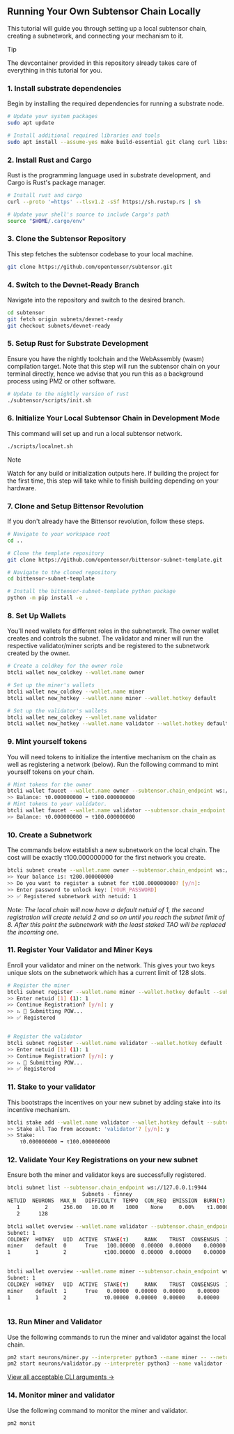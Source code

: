 ## Running Your Own Subtensor Chain Locally

This tutorial will guide you through setting up a local subtensor chain, creating a subnetwork, and connecting your mechanism to it.

> [!TIP]
> The devcontainer provided in this repository already takes care of everything in this tutorial for you.

### 1. Install substrate dependencies

Begin by installing the required dependencies for running a substrate node.

```bash
# Update your system packages
sudo apt update

# Install additional required libraries and tools
sudo apt install --assume-yes make build-essential git clang curl libssl-dev llvm libudev-dev protobuf-compiler
```

### 2. Install Rust and Cargo

Rust is the programming language used in substrate development, and Cargo is Rust's package manager.

```bash
# Install rust and cargo
curl --proto '=https' --tlsv1.2 -sSf https://sh.rustup.rs | sh

# Update your shell's source to include Cargo's path
source "$HOME/.cargo/env"
```

### 3. Clone the Subtensor Repository

This step fetches the subtensor codebase to your local machine.

```bash
git clone https://github.com/opentensor/subtensor.git
```

### 4. Switch to the Devnet-Ready Branch

Navigate into the repository and switch to the desired branch.

```bash
cd subtensor
git fetch origin subnets/devnet-ready
git checkout subnets/devnet-ready
```

### 5. Setup Rust for Substrate Development

Ensure you have the nightly toolchain and the WebAssembly (wasm) compilation target. Note that this step will run the subtensor chain on your terminal directly, hence we advise that you run this as a background process using PM2 or other software.

```bash
# Update to the nightly version of rust
./subtensor/scripts/init.sh
```

### 6. Initialize Your Local Subtensor Chain in Development Mode

This command will set up and run a local subtensor network.

```bash
./scripts/localnet.sh
```

> [!NOTE]
> Watch for any build or initialization outputs here. If building the project for the first time, this step will take while to finish building depending on your hardware.

### 7. Clone and Setup Bittensor Revolution

If you don't already have the Bittensor revolution, follow these steps.

```bash
# Navigate to your workspace root
cd ..

# Clone the template repository
git clone https://github.com/opentensor/bittensor-subnet-template.git

# Navigate to the cloned repository
cd bittensor-subnet-template

# Install the bittensor-subnet-template python package
python -m pip install -e .
```

### 8. Set Up Wallets

You'll need wallets for different roles in the subnetwork. The owner wallet creates and controls the subnet. The validator and miner will run the respective validator/miner scripts and be registered to the subnetwork created by the owner.

```bash
# Create a coldkey for the owner role
btcli wallet new_coldkey --wallet.name owner

# Set up the miner's wallets
btcli wallet new_coldkey --wallet.name miner
btcli wallet new_hotkey --wallet.name miner --wallet.hotkey default

# Set up the validator's wallets
btcli wallet new_coldkey --wallet.name validator
btcli wallet new_hotkey --wallet.name validator --wallet.hotkey default
```

### 9. Mint yourself tokens

You will need tokens to initialize the intentive mechanism on the chain as well as registering a network (below).
Run the following command to mint yourself tokens on your chain.

```bash
# Mint tokens for the owner
btcli wallet faucet --wallet.name owner --subtensor.chain_endpoint ws://127.0.0.1:9944
>> Balance: τ0.000000000 ➡ τ100.000000000
# Mint tokens to your validator.
btcli wallet faucet --wallet.name validator --subtensor.chain_endpoint ws://127.0.0.1:9944
>> Balance: τ0.000000000 ➡ τ100.000000000
```

### 10. Create a Subnetwork

The commands below establish a new subnetwork on the local chain. The cost will be exactly τ100.000000000 for the first network you create.

```bash
btcli subnet create --wallet.name owner --subtensor.chain_endpoint ws://127.0.0.1:9944
>> Your balance is: τ200.000000000
>> Do you want to register a subnet for τ100.000000000? [y/n]:
>> Enter password to unlock key: [YOUR_PASSWORD]
>> ✅ Registered subnetwork with netuid: 1
```

_Note: The local chain will now have a default netuid of 1, the second registration will create netuid 2 and so on until you reach the subnet limit of 8. After this point the subnetwork with the least staked TAO will be replaced the incoming one._

### 11. Register Your Validator and Miner Keys

Enroll your validator and miner on the network. This gives your two keys unique slots on the subnetwork which has a current limit of 128 slots.

```bash
# Register the miner
btcli subnet register --wallet.name miner --wallet.hotkey default --subtensor.chain_endpoint ws://127.0.0.1:9944
>> Enter netuid [1] (1): 1
>> Continue Registration? [y/n]: y
>> ⠦ 📡 Submitting POW...
>> ✅ Registered


# Register the validator
btcli subnet register --wallet.name validator --wallet.hotkey default --subtensor.chain_endpoint ws://127.0.0.1:9944
>> Enter netuid [1] (1): 1
>> Continue Registration? [y/n]: y
>> ⠦ 📡 Submitting POW...
>> ✅ Registered
```

### 11. Stake to your validator

This bootstraps the incentives on your new subnet by adding stake into its incentive mechanism.

```bash
btcli stake add --wallet.name validator --wallet.hotkey default --subtensor.chain_endpoint ws://127.0.0.1:9944
>> Stake all Tao from account: 'validator'? [y/n]: y
>> Stake:
    τ0.000000000 ➡ τ100.000000000
```

### 12. Validate Your Key Registrations on your new subnet

Ensure both the miner and validator keys are successfully registered.

```bash
btcli subnet list --subtensor.chain_endpoint ws://127.0.0.1:9944
                        Subnets - finney
NETUID  NEURONS  MAX_N   DIFFICULTY  TEMPO  CON_REQ  EMISSION  BURN(τ)
   1        2     256.00   10.00 M    1000    None     0.00%    τ1.00000
   2      128

btcli wallet overview --wallet.name validator --subtensor.chain_endpoint ws://127.0.0.1:9944
Subnet: 1
COLDKEY  HOTKEY   UID  ACTIVE  STAKE(τ)     RANK    TRUST  CONSENSUS  INCENTIVE  DIVIDENDS  EMISSION(ρ)   VTRUST  VPERMIT  UPDATED  AXON  HOTKEY_SS58
miner    default  0      True   100.00000  0.00000  0.00000    0.00000    0.00000    0.00000            0  0.00000                14  none  5GTFrsEQfvTsh3WjiEVFeKzFTc2xcf…
1        1        2            τ100.00000  0.00000  0.00000    0.00000    0.00000    0.00000           ρ0  0.00000
                                                                          Wallet balance: τ0.0

btcli wallet overview --wallet.name miner --subtensor.chain_endpoint ws://127.0.0.1:9944
Subnet: 1
COLDKEY  HOTKEY   UID  ACTIVE  STAKE(τ)     RANK    TRUST  CONSENSUS  INCENTIVE  DIVIDENDS  EMISSION(ρ)   VTRUST  VPERMIT  UPDATED  AXON  HOTKEY_SS58
miner    default  1      True   0.00000  0.00000  0.00000    0.00000    0.00000    0.00000            0  0.00000                14  none  5GTFrsEQfvTsh3WjiEVFeKzFTc2xcf…
1        1        2            τ0.00000  0.00000  0.00000    0.00000    0.00000    0.00000           ρ0  0.00000
                                                                          Wallet balance: τ0.0

```

### 13. Run Miner and Validator

Use the following commands to run the miner and validator against the local chain.

```bash
pm2 start neurons/miner.py --interpreter python3 --name miner -- --netuid 1 --subtensor.chain_endpoint ws://127.0.0.1:9944 --wallet.name miner --wallet.hotkey default
pm2 start neurons/validator.py --interpreter python3 --name validator -- --netuid 1 --subtensor.chain_endpoint ws://127.0.0.1:9944 --wallet.name validator --wallet.hotkey default
```

[View all acceptable CLI arguments →]

### 14. Monitor miner and validator

Use the following command to monitor the miner and validator.

```bash
pm2 monit
```

[View all acceptable CLI arguments →]: ./command_line_arguments.md

